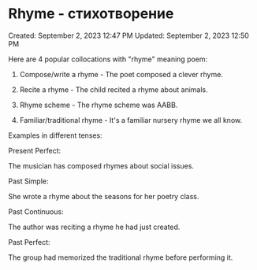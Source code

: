 # Rhyme - стихотворение

Created: September 2, 2023 12:47 PM
Updated: September 2, 2023 12:50 PM

Here are 4 popular collocations with "rhyme" meaning poem:

1. Compose/write a rhyme - The poet composed a clever rhyme.

2. Recite a rhyme - The child recited a rhyme about animals.

3. Rhyme scheme - The rhyme scheme was AABB.

4. Familiar/traditional rhyme - It's a familiar nursery rhyme we all know.

Examples in different tenses:

Present Perfect:

The musician has composed rhymes about social issues.

Past Simple:

She wrote a rhyme about the seasons for her poetry class.

Past Continuous:

The author was reciting a rhyme he had just created.

Past Perfect:

The group had memorized the traditional rhyme before performing it.